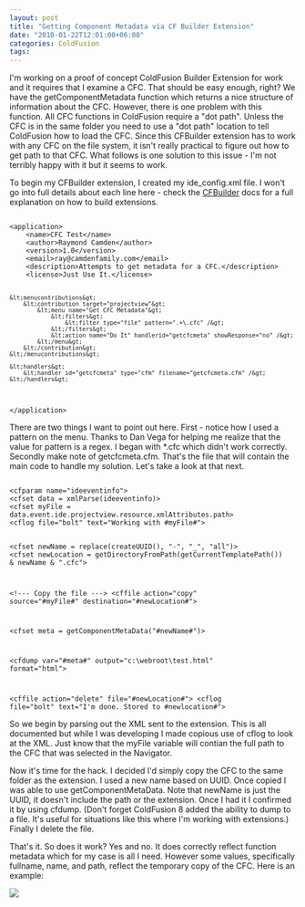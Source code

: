 ```yaml
---
layout: post
title: "Getting Component Metadata via CF Builder Extension"
date: "2010-01-22T12:01:00+06:00"
categories: ColdFusion 
tags: 
---
```


I'm working on a proof of concept ColdFusion Builder Extension for work and it requires that I examine a CFC. That should be easy enough, right? We have the getComponentMetadata function which returns a nice structure of information about the CFC. However, there is one problem with this function. All CFC functions in ColdFusion require a "dot path". Unless the CFC is in the same folder you need to use a "dot path" location to tell ColdFusion how to load the CFC. Since this CFBuilder extension has to work with any CFC on the file system, it isn't really practical to figure out how to get path to that CFC. What follows is one solution to this issue - I'm not terribly happy with it but it seems to work.
<!--more-->
<p>

To begin my CFBuilder extension, I created my ide_config.xml file. I won't go into full details about each line here - check the <a href="http://help.adobe.com/en_US/ColdFusionBuilder/Using/index.html">CFBuilder</a> docs for a full explanation on how to build extensions.

<p>

<code>
&lt;application&gt; 
    &lt;name&gt;CFC Test&lt;/name&gt; 
    &lt;author&gt;Raymond Camden&lt;/author&gt; 
    &lt;version&gt;1.0&lt;/version&gt; 
    &lt;email&gt;ray@camdenfamily.com&lt;/email&gt; 
    &lt;description&gt;Attempts to get metadata for a CFC.&lt;/description&gt; 
    &lt;license&gt;Just Use It.&lt;/license&gt;
	
	&lt;menucontributions&gt;
		&lt;contribution target="projectview"&gt;
			&lt;menu name="Get CFC Metadata"&gt;
				&lt;filters&gt;
					&lt;filter type="file" pattern=".+\.cfc" /&gt;
				&lt;/filters&gt;
				&lt;action name="Do It" handlerid="getcfcmeta" showResponse="no" /&gt;
			&lt;/menu&gt;
		&lt;/contribution&gt;
	&lt;/menucontributions&gt;

	&lt;handlers&gt;
		&lt;handler id="getcfcmeta" type="cfm" filename="getcfcmeta.cfm" /&gt;
	&lt;/handlers&gt; 
&lt;/application&gt;
</code>

<p>

There are two things I want to point out here. First - notice how I used a pattern on the menu. Thanks to Dan Vega for helping me realize that the value for pattern is a regex. I began with *.cfc which didn't work correctly. Secondly make note of getcfcmeta.cfm. That's the file that will contain the main code to handle my solution. Let's take a look at that next.

<p>

<code>
&lt;cfparam name="ideeventinfo"&gt;
&lt;cfset data = xmlParse(ideeventinfo)&gt;
&lt;cfset myFile = data.event.ide.projectview.resource.xmlAttributes.path&gt;
&lt;cflog file="bolt" text="Working with #myFile#"&gt;

&lt;cfset newName = replace(createUUID(), "-", "_", "all")&gt;
&lt;cfset newLocation = getDirectoryFromPath(getCurrentTemplatePath()) & newName & ".cfc"&gt;

&lt;!--- Copy the file ---&gt;
&lt;cffile action="copy" source="#myFile#" destination="#newLocation#"&gt;

&lt;cfset meta = getComponentMetaData("#newName#")&gt;

&lt;cfdump var="#meta#" output="c:\webroot\test.html" format="html"&gt;

&lt;cffile action="delete" file="#newLocation#"&gt;
&lt;cflog file="bolt" text="I'm done. Stored to #newlocation#"&gt;
</code>

<p>

So we begin by parsing out the XML sent to the extension. This is all documented but while I was developing I made copious use of cflog to look at the XML. Just know that the myFile variable will contian the full path to the CFC that was selected in the Navigator.

<p>

Now it's time for the hack. I decided I'd simply copy the CFC to the same folder as the extension. I used a new name based on UUID. Once copied I was able to use getComponentMetaData. Note that newName is just the UUID, it doesn't include the path or the extension. Once I had it I confirmed it by using cfdump. (Don't forget ColdFusion 8 added the ability to dump to a file. It's useful for situations like this where I'm working with extensions.) Finally I delete the file. 

<p>

That's it. So does it work? Yes and no. It does correctly reflect function metadata which for my case is all I need. However some values, specifically fullname, name, and path, reflect the temporary copy of the CFC. Here is an example:

<p>

<img src="https://static.raymondcamden.com/images/shotcfb.jpg" />

<p>